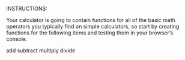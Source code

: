 INSTRUCTIONS:

Your calculator is going to contain functions for all of the basic math operators you typically find on simple calculators, so start by creating functions for the following items and testing them in your browser’s console.

add
subtract
multiply
divide

<script>
    function add(a,b){
        let c = a + b;
        return c;

    };
    function subtract(a,b){
        let c = a - b;
        return c;
    };
    function multiply(a,b){
        let c = a * b;
        return c;
    };
    function divide(a, b){
        let c = a / b;
        return c;
    }

// CONCEPT IMPROVEMENT:

// Having started my calculator by using an editable <input> field I realized that, a cool unique value add for a feature would be to allow the user to select and copy the results of the calculations. This is an automatic benefit of using the <input> element. However this causes some problems... mainly that, if a user then types into the input field without first clicking outside of it.... the numbers are not treated the same as inputs from the buttons on the screen or the key down events from the keyboard. 

//In order for the functionality to work properly the user cannot have the cursor actively engaged or focused in the input field if they are using their keyboard keypad to enter the values (as opposed to the interface buttons, which are triggered by mouse click events). 

// so, some rule still needs to be written that does not allow direct cursor access by the user to the display screen.

// of some other rule system which disengages the user's keyboard functionality with an exception made fo "cmnd+c" in order to copy the results to the clipboard.

// but for now, it's pretty easy and natural even, to break the program IF the user attempts to copy by using their cursor to highlight and select the results from the <input> field. It's inevitable even.

//which then defeats the purpose of the <input> element and decreases the novelty value of being able to copy the results to the clipboard.

// the other option is to disable the input field all-together as editable and instead to create a copy button.

// Here is some code i was starting to write in order to implement that. Not entirely sure how I would want this to work and where and how I might dynamically populate the DOM with a new "copy to clipboard" button.

// truthfully all of this
// of course is a lot further beyond the scope of my assignments and a pretty unnecessary feature
// I'm supposed to be moving forward and ultimately I need to 
// manage my time more efficiently. I hope to return to this issue if it seems like any of this may be usable as some sort of portfolio project. 



function copyToClipboard() {
    var copyText = document.getElementById("display");
    copyText.select();
    copyText.setSelectionRange(0, 9999999999999999999999999999999999);
    navigator.clipboard.writeText(copyText.value);
};
function createCopyButton() {
    const mainContainer = document.getElementById('button-container');
    const newKey = document.createElement('button')
    const node = document.createTextNode("copy");
    newKey.appendChild(node);
    newKey.setAttribute("class", "clipboard-button");
    mainContainer.appendChild(newKey);
    let copyResult = document.getElementById("copyResult");
    copyResult.addEventListener("click", copyToClipboard);

};

const interactiveButton = () => {
hoverInput.addEventListener("mouseover", function (event) {
    createCopyButton();
    event.target.style.color = "red";
    event.target.style.fontSize = "1.8rem";

}, false);
};





    


</script>